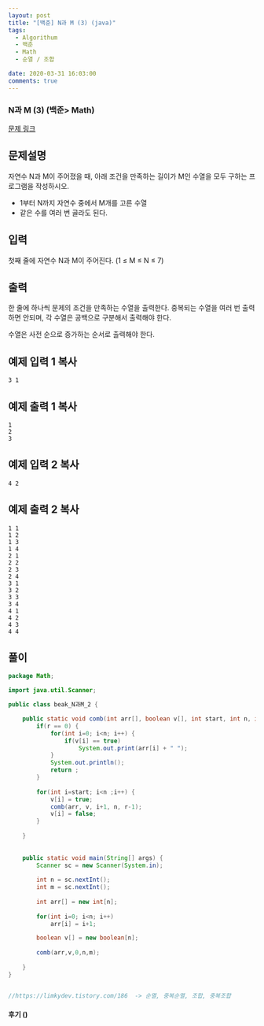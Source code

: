 ```yaml
---
layout: post
title: "[백준] N과 M (3) (java)"
tags:
  - Algorithum
  - 백준
  - Math
  - 순열 / 조합

date: 2020-03-31 16:03:00
comments: true
---
```




###   N과 M (3) (백준> Math)

[문제 링크](https://www.acmicpc.net/problem/15651 )

## 문제설명

자연수 N과 M이 주어졌을 때, 아래 조건을 만족하는 길이가 M인 수열을 모두 구하는 프로그램을 작성하시오.

- 1부터 N까지 자연수 중에서 M개를 고른 수열
- 같은 수를 여러 번 골라도 된다.

## 입력

첫째 줄에 자연수 N과 M이 주어진다. (1 ≤ M ≤ N ≤ 7)

## 출력

한 줄에 하나씩 문제의 조건을 만족하는 수열을 출력한다. 중복되는 수열을 여러 번 출력하면 안되며, 각 수열은 공백으로 구분해서 출력해야 한다.

수열은 사전 순으로 증가하는 순서로 출력해야 한다.

## 예제 입력 1 복사

```
3 1
```

## 예제 출력 1 복사

```
1
2
3
```

## 예제 입력 2 복사

```
4 2
```

## 예제 출력 2 복사

```
1 1
1 2
1 3
1 4
2 1
2 2
2 3
2 4
3 1
3 2
3 3
3 4
4 1
4 2
4 3
4 4
```

## 풀이

```java
package Math;

import java.util.Scanner;

public class beak_N과M_2 {

	public static void comb(int arr[], boolean v[], int start, int n, int r) {
		if(r == 0) {
			for(int i=0; i<n; i++) {
				if(v[i] == true)
					System.out.print(arr[i] + " ");
			}
			System.out.println();
			return ;
		}
		
		for(int i=start; i<n ;i++) {
			v[i] = true;
			comb(arr, v, i+1, n, r-1);
			v[i] = false;
		}
		
	}
	
	
	public static void main(String[] args) {
		Scanner sc = new Scanner(System.in);
		
		int n = sc.nextInt();
		int m = sc.nextInt();
		
		int arr[] = new int[n];
		
		for(int i=0; i<n; i++)
			arr[i] = i+1;

		boolean v[] = new boolean[n];
		
		comb(arr,v,0,n,m);
		
	}
}


//https://limkydev.tistory.com/186  -> 순열, 중복순열, 조합, 중복조합
```

#### 후기 ()
